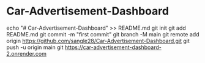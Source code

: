 # Car-Advertisement-Dashboard
echo "# Car-Advertisement-Dashboard" >> README.md
git init
git add README.md
git commit -m "first commit"
git branch -M main
git remote add origin https://github.com/sangle28/Car-Advertisement-Dashboard.git
git push -u origin main
git https://car-advertisement-dashboard-2.onrender.com
